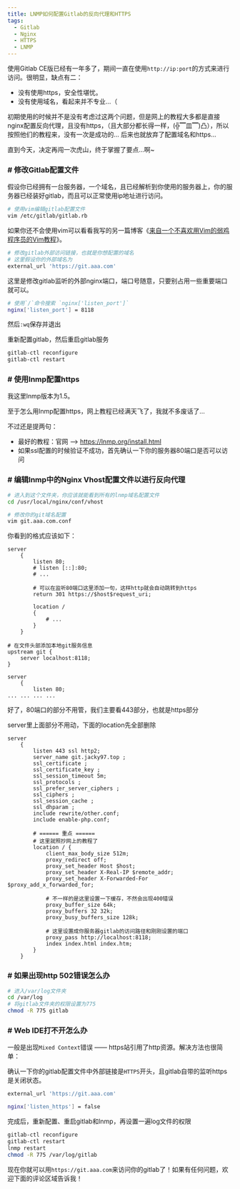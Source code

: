 ```yaml
---
title: LNMP如何配置Gitlab的反向代理和HTTPS
tags: 
  - Gitlab
  - Nginx
  - HTTPS
  - LNMP
---
```


使用Gitlab CE版已经有一年多了，期间一直在使用`http://ip:port`的方式来进行访问。很明显，缺点有二：

- 没有使用https，安全性堪忧。
- 没有使用域名，看起来并不专业...（

初期使用的时候并不是没有考虑过这两个问题，但是网上的教程大多都是直接nginx配置反向代理，且没有https，（且大部分都长得一样，(╬▔皿▔)凸），所以按照他们的教程来，没有一次是成功的... 后来也就放弃了配置域名和https...

直到今天，决定再闯一次虎山，终于掌握了要点...啊~


### # 修改Gitlab配置文件

假设你已经拥有一台服务器，一个域名，且已经解析到你使用的服务器上，你的服务器已经装好gitlab，而且可以正常使用ip地址进行访问。

```bash
# 使用vim编辑gitlab配置文件
vim /etc/gitlab/gitlab.rb
```

如果你还不会使用vim可以看看我写的另一篇博客《[来自一个不喜欢用Vim的弱鸡程序员的Vim教程](https://jw1.dev/2019/11/11/a01.html)》。


```bash
# 修改gitlab外部访问链接，也就是你想配置的域名
# 这里假设你的外部域名为
external_url 'https://git.aaa.com'
```


这里是修改gitlab监听的外部nginx端口，端口号随意，只要别占用一些重要端口就可以。

```bash
# 使用`/`命令搜索 `nginx['listen_port']`
nginx['listen_port'] = 8118
```

然后`:wq`保存并退出


重新配置gitlab，然后重启gitlab服务

```bash
gitlab-ctl reconfigure
gitlab-ctl restart
```


### # 使用lnmp配置https

我这里lnmp版本为1.5。

至于怎么用lnmp配置https，网上教程已经满天飞了，我就不多废话了...

不过还是提两句：

- 最好的教程：官网 --> https://lnmp.org/install.html
- 如果ssl配置的时候验证不成功，首先确认一下你的服务器80端口是否可以访问


### # 编辑lnmp中的Nginx Vhost配置文件以进行反向代理

```bash
# 进入到这个文件夹，你应该就能看到所有的lnmp域名配置文件
cd /usr/local/nginx/conf/vhost
```

```bash
# 修改你的git域名配置
vim git.aaa.com.conf
```


你看到的格式应该如下：

```nginx
server
    {
        listen 80;
        # listen [::]:80;
        # ...
    
    	# 可以在监听80端口这里添加一句，这样http就会自动跳转到https
    	return 301 https://$host$request_uri;
    
        location /
        {
            # ...
        }
    }
```


```nginx
# 在文件头部添加本地git服务信息
upstream git {
    server localhost:8118;
}

server
    {
        listen 80;
... ... ... ... 
```


好了，80端口的部分不用管，我们主要看443部分，也就是https部分

server里上面部分不用动，下面的location先全部删除

```nginx
server
    {
        listen 443 ssl http2;
        server_name git.jacky97.top ;
        ssl_certificate ;
        ssl_certificate_key ;
        ssl_session_timeout 5m;
        ssl_protocols ;
        ssl_prefer_server_ciphers ;
        ssl_ciphers ;
        ssl_session_cache ;
        ssl_dhparam ;
        include rewrite/other.conf;
        include enable-php.conf;
    
    	# ====== 重点 ======
    	# 这里就照抄网上的教程了
    	location / {
            client_max_body_size 512m;
            proxy_redirect off;
            proxy_set_header Host $host;
            proxy_set_header X-Real-IP $remote_addr;
            proxy_set_header X-Forwarded-For $proxy_add_x_forwarded_for;
        
            # 不一样的是这里设置一下缓存，不然会出现400错误
        	proxy_buffer_size 64k;
            proxy_buffers 32 32k;
            proxy_busy_buffers_size 128k;
			
        	# 这里设置成你服务器gitlab的访问路径和刚刚设置的端口
            proxy_pass http://localhost:8118;
            index index.html index.htm;
        }
    }
```


### # 如果出现http 502错误怎么办

```bash
# 进入/var/log文件夹
cd /var/log
# 将gitlab文件夹的权限设置为775
chmod -R 775 gitlab
```


### # Web IDE打不开怎么办

一般是出现`Mixed Context`错误 —— https站引用了http资源。解决方法也很简单：

确认一下你的gitlab配置文件中外部链接是`HTTPS`开头，且gitlab自带的监听https是关闭状态。

```bash
external_url 'https://git.aaa.com'

nginx['listen_https'] = false
```

完成后，重新配置、重启gitlab和lnmp，再设置一遍log文件的权限

```bash
gitlab-ctl reconfigure
gitlab-ctl restart
lnmp restart
chmod -R 775 /var/log/gitlab
```


现在你就可以用`https://git.aaa.com`来访问你的gitlab了！如果有任何问题，欢迎下面的评论区域告诉我！